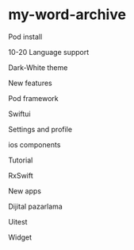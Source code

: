 # my-word-archive

Pod install


10-20 Language support

Dark-White theme

New features

Pod framework

Swiftui

Settings and profile

ios components

Tutorial

RxSwift

New apps

Dijital pazarlama 

Uitest

Widget
